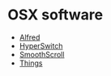 # OSX software

- [Alfred](https://www.alfredapp.com/)
- [HyperSwitch](https://bahoom.com/hyperswitch)
- [SmoothScroll](https://www.smoothscroll.net/)
- [Things](https://culturedcode.com/)
